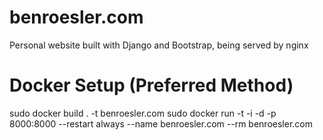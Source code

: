 # benroesler.com
Personal website built with Django and Bootstrap, being served by nginx

# Docker Setup (Preferred Method)

sudo docker build . -t benroesler.com
sudo docker run -t -i -d -p 8000:8000 --restart always --name benroesler.com --rm benroesler.com
